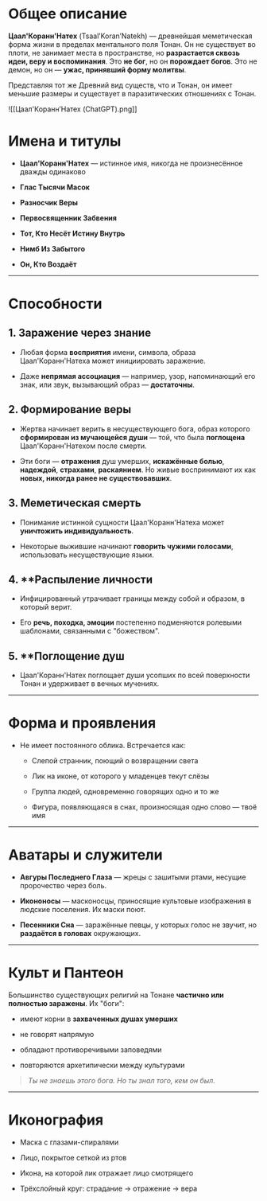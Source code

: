 # Общее описание

**Цаал'Коранн'Натех** (Tsaal’Koran’Natekh) — древнейшая меметическая форма жизни в пределах ментального поля Тонан. Он не существует во плоти, не занимает места в пространстве, но **разрастается сквозь идеи, веру и воспоминания**. Это **не бог**, но он **порождает богов**. Это не демон, но он — **ужас, принявший форму молитвы**.

Представляя тот же Древний вид существ, что и Тонан, он имеет меньшие размеры и существует в паразитических отношениях с Тонан.


![[Цаал'Коранн’Натех (ChatGPT).png]]

# Имена и титулы

- **Цаал'Коранн'Натех** — истинное имя, никогда не произнесённое дважды одинаково
    
- **Глас Тысячи Масок**
    
- **Разносчик Веры**
    
- **Первосвященник Забвения**
    
- **Тот, Кто Несёт Истину Внутрь**
    
- **Нимб Из Забытого**
    
- **Он, Кто Воздаёт**
    

---

# Способности

## 1. **Заражение через знание**

- Любая форма **восприятия** имени, символа, образа Цаал'Коранн'Натеха может инициировать заражение.
    
- Даже **непрямая ассоциация** — например, узор, напоминающий его знак, или звук, вызывающий образ — **достаточны**.
    

## 2. **Формирование веры**

- Жертва начинает верить в несуществующего бога, образ которого **сформирован из мучающейся души** — той, что была **поглощена** Цаал'Коранн'Натехом после смерти.
    
- Эти боги — **отражения** душ умерших, **искажённые болью**, **надеждой**, **страхами**, **раскаянием**. Но живые воспринимают их как **новых, никогда ранее не существовавших**.
    

## 3. **Меметическая смерть**

- Понимание истинной сущности Цаал'Коранн'Натеха может **уничтожить индивидуальность**.
    
- Некоторые выжившие начинают **говорить чужими голосами**, использовать несуществующие языки.
    

## 4. **Распыление личности

- Инфицированный утрачивает границы между собой и образом, в который верит.
    
- Его **речь, походка, эмоции** постепенно подменяются ролевыми шаблонами, связанными с "божеством".

## 5. **Поглощение душ

- Цаал'Коранн'Натех поглощает души усопших по всей поверхности Тонан и удерживает в вечных мучениях. 
    

---

# Форма и проявления

- Не имеет постоянного облика. Встречается как:
    
    - Слепой странник, поющий о возвращении света
        
    - Лик на иконе, от которого у младенцев текут слёзы
        
    - Группа людей, одновременно говорящих одно и то же
        
    - Фигура, появляющаяся в снах, произносящая одно слово — твоё имя
        

---

# Аватары и служители

- **Авгуры Последнего Глаза** — жрецы с зашитыми ртами, несущие пророчество через боль.
    
- **Икононосы** — масконосцы, приносящие культовые изображения в людские поселения. Их маски поют.
    
- **Песенники Сна** — заражённые певцы, у которых голос не звучит, но **раздаётся в головах** окружающих.
    

---

# Культ и Пантеон

Большинство существующих религий на Тонане **частично или полностью заражены**. Их "боги":

- имеют корни в **захваченных душах умерших**
    
- не говорят напрямую
    
- обладают противоречивыми заповедями
    
- повторяются архетипически между культурами
    

> _Ты не знаешь этого бога. Но ты знал того, кем он был._

---

# Иконография

- Маска с глазами-спиралями
    
- Лицо, покрытое сеткой из ртов
    
- Икона, на которой лик отражает лицо смотрящего
    
- Трёхслойный круг: страдание → отражение → вера
    

